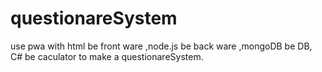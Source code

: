 # questionareSystem
use pwa with html be front ware ,node.js be back ware ,mongoDB be DB, C# be caculator to make a questionareSystem.
